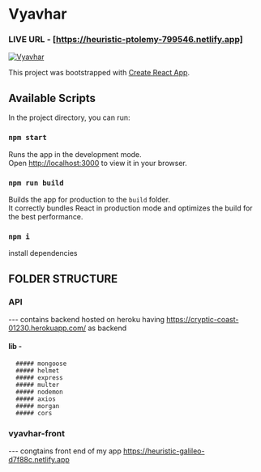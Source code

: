 # Vyavhar 
  ### LIVE URL - [https://heuristic-ptolemy-799546.netlify.app]
[![Vyavhar](https://i.postimg.cc/gkRzWckt/Screenshot-2022-01-30-at-13-46-06-Vyavhar.png)](https://postimg.cc/fJzn7NdY)

This project was bootstrapped with [Create React App](https://github.com/facebook/create-react-app).

## Available Scripts

In the project directory, you can run:

### `npm start`
Runs the app in the development mode.\
Open [http://localhost:3000](http://localhost:3000) to view it in your browser.
### `npm run build`
Builds the app for production to the `build` folder.\
It correctly bundles React in production mode and optimizes the build for the best performance.

### `npm i`
install dependencies

## FOLDER STRUCTURE
### API 
  --- contains backend hosted on heroku having https://cryptic-coast-01230.herokuapp.com/ as backend
  #### lib -
      ##### mongoose
      ##### helmet
      ##### express
      ##### multer
      ##### nodemon
      ##### axios
      ##### morgan
      ##### cors
### vyavhar-front
  --- congtains front end of my app https://heuristic-galileo-d7f88c.netlify.app 
  

